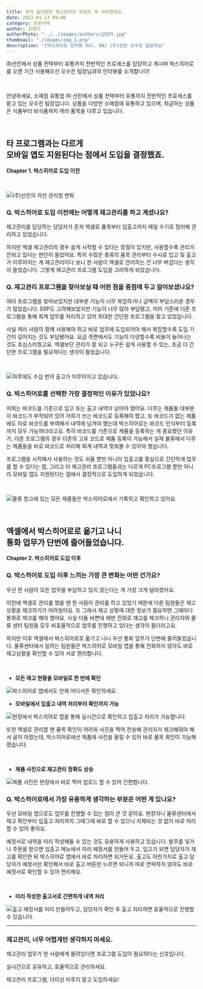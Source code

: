 ```yaml
---
title: 혼자 짊어졌던 재고관리의 부담이 싹 사라졌어요.
date: 2022-01-13 09:00
category: 성공사례
author: 김형지
authorPhoto: "../../images/authors/김형지.jpg"
thumbnail: "./images/img_1.png"
description: "[박스히어로 인터뷰 Vol. 04] (주)선린 오수진 담당자님"
---
```


<gray-box title="[박스히어로 인터뷰 vol.04] (주)선린">

㈜선린에서 상품 컨택부터 유통까지 전반적인 프로세스를 담당하고 계시며 박스히어로를 오랜 기간 사용해오신 오수진 팀장님과의 인터뷰를 소개합니다!

</gray-box>

</br>

안녕하세요, 소매점 유통업 ㈜ 선린에서 상품 컨택부터 유통까지 전반적인 프로세스를 맡고 있는 오수진 팀장입니다. 상품을 다양한 소매점에 유통하고 있으며, 취급하는 상품은 식품부터 비식품까지 여러 품목을 다루고 있습니다.

</br>

## 타 프로그램과는 다르게<br/>모바일 앱도 지원된다는 점에서 도입을 결정했죠.

<gray-text>**Chapter 1. 박스히어로 도입 이전**</gray-text>

<br/>

![(주)선린의 자산 관리법 변화](images/img_3.png)

### Q. 박스히어로 도입 이전에는 어떻게 재고관리를 하고 계셨나요?

재고관리를 담당하는 담당자가 혼자 엑셀로 품목부터 입출고까지 매일 수기로 정리해 관리하고 있었습니다.

하지만 엑셀 재고관리의 경우 쉽게 시작할 수 있다는 장점이 있지만, 사용할수록 관리가 안되고 있다는 판단이 들었어요. 특히 수많은 종류의 품목 관리부터 수시로 입고 및 출고가 이루어지는 게 재고관리이다 보니 한 사람이 엑셀로 관리하는 건 너무 버겁다는 생각이 들었습니다. 그렇게 재고관리 프로그램 도입을 고려하게 되었습니다.

### Q. 재고관리 프로그램을 찾아보실 때 어떤 점을 중점에 두고 알아보셨나요?

여러 프로그램을 찾아보았지만 대부분 기능이 너무 복잡하거나 금액이 부담스러운 경우가 많았습니다. ERP도 고려해보았지만 기능이 너무 많아 부담됐고, 이미 기존에 더존 프로그램을 통해 회계 업무를 처리하고 있어 최대한 간단한 프로그램을 찾고 있었습니다.

사실 여러 사람이 함께 사용해야 하고 바로 업무에 도입되어야 해서 복잡할수록 도입 기간이 길어지는 것도 부담됐어요. 요금 측면에서도 기능이 다양할수록 비용이 늘어나는 것도 조심스러웠고요. 엑셀보단 관리가 잘 되고 누구든 쉽게 사용할 수 있는, 조금 더 간단한 프로그램을 필요하다는 생각이 들었습니다.

<br/>

![하루에도 수십 번의 출고가 이루어지고 있습니다.](images/img_4.png)

### Q. 박스히어로를 선택한 가장 결정적인 이유가 있었나요?

저희는 바코드를 기준으로 입고 또는 출고 내역이 남아야 했어요. 다루는 제품들 대부분이 바코드가 부착되어 있어 저희가 쓰는 바코드로 등록해야 했고, 또 바코드가 없는 제품에도 따로 바코드를 부여해서 내역에 남겨야 했는데 박스히어로는 바코드 인식부터 등록까지 모두 가능하더라고요. 특히 바코드를 기준으로 제품을 등록하는 게 중요했던 이유가, 더존 프로그램의 경우 더존의 고유 코드로 제품 등록이 가능해서 실제 물류에서 다루는 제품들을 바로 바코드로 처리해 회계 내역과 맞춰볼 수 있어야 했습니다.

프로그램을 시작해서 사용하는 것도 쉬울 뿐만 아니라 입출고를 중심으로 간단하게 업무를 할 수 있다는 점, 그리고 타 재고관리 프로그램들과는 다르게 PC프로그램 뿐만 아니라 모바일 앱도 지원된다는 점에서 결정적으로 도입하게 되었습니다.

<br/>

![물류 창고에 있는 모든 제품들은 박스히어로에서 기록하고 확인하고 있어요. ](images/img_5.jpg)

<br/>

## 엑셀에서 박스히어로로 옮기고 나니 <br/>통화 업무가 단번에 줄어들었습니다.

<gray-text>**Chapter 2. 박스히어로 도입 이후**</gray-text>

### Q. 박스히어로 도입 이후 느끼는 가장 큰 변화는 어떤 건가요?

우선 한 사람이 모든 업무를 부담하고 있지 않는다는 게 가장 크게 달라졌어요.

이전에 엑셀로 관리를 했을 땐 한 사람이 관리를 하고 있었기 때문에 다른 팀원들은 재고 상황을 체크하기가 어려웠어요. 또 그래서 재고 상황에 대한 정보가 필요하면 그때마다 통화로 체크를 해야 했어요. 사실 다들 바쁜데 매번 전화로 재고를 체크하니 관리자와 물류 센터 팀원들 모두 비효율적으로 업무를 진행하고 있다는 생각이 들더라고요.

하지만 이후 엑셀에서 박스히어로로 옮기고 나니 우선 통화 업무가 단번에 줄어들었습니다. 물류센터에서 일하는 팀원들은 박스히어로 모바일 앱을 통해 전화하지 않아도 바로 재고상황을 확인할 수 있어 서로 편리합니다.

<br/>

- **모든 재고 현황을 모바일로 한 번에 확인**

![박스히어로 앱에서도 언제 어디서든 확인하세요.](images/img_6.png)

- **모바일에서 입출고 내역 처리부터 확인까지 가능**

![현장에서 박스히어로 앱을 통해 실시간으로 확인하고 입출고 처리가 가능합니다.  ](images/img_7.png)

또한 엑셀로 관리할 땐 품목 확인이 어려워 사진을 찍어 전송해 관리자가 체크해줘야 해서 골치 아팠는데, 박스히어로에선 제품에 사진을 올릴 수 있어 바로 품목 확인이 가능해졌습니다.

<br/>

- **제품 사진으로 재고관리 정확도 상승**

![제품 사진은 현장에서 바로 찍어 업로드 할 수 있어 간편합니다. ](images/img_8.png)

### Q. 박스히어로에서 가장 유용하게 생각하는 부분은 어떤 게 있나요?

우선 모바일 앱으로도 업무를 진행할 수 있는 점이 큰 것 같아요. 현장이나 물류센터에서 재고 확인부터 입출고 처리까지 그때그때 바로 할 수 있으니 지체되는 것 없이 바로 처리할 수 있어 좋아요.

예정서로 내역을 미리 작성해둘 수 있는 것도 유용하게 사용하고 있습니다. 발주를 넣거나 주문을 받으면 입출고 메뉴에서 미리 예정서를 만들어 두고, 입고가 되면 담당자가 재고를 확인한 뒤 박스히어로 앱에서 바로 처리하면 되거든요. 출고도 마찬가지로 출고 담당자가 예정서만 확인해서 바로 출고 버튼만 누르면 되니까 따로 연락하지 않아도 바로 예정서로 확인할 수 있어 편리해요.

<br/>

- **미리 작성한 출고서로 간편하게 내역 처리**

![출고 예정서를 미리 만들어두고, 담당자가 확인 후 출고 처리하면 효율적으로 진행할 수 있습니다. ](images/img_9.png)

<hr/>

### 재고관리, 너무 어렵게만 생각하지 마세요.

재고관리 업무가 한 사람에게 몰려있다면 프로그램 도입이 필요하다는 신호입니다.

실시간으로 공유하고, 효율적으로 관리하세요.

재고관리 프로그램, 더이상 미루지 말고 도입하세요!

